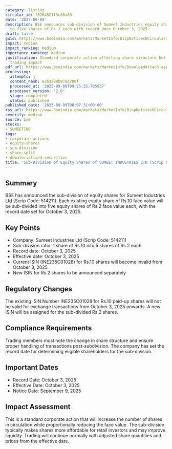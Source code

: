```yaml
---
category: listing
circular_id: f0264821f5c88a89
date: '2025-09-09'
description: BSE announces sub-division of Sumeet Industries equity shares from Rs.10
  to five shares of Rs.2 each with record date October 3, 2025.
draft: false
guid: https://www.bseindia.com/markets/MarketInfo/DispNoticesNCirculars.aspx?Noticeid={37316F28-5223-4C1E-963D-5BFD263079FE}&noticeno=20250909-10&dt=09/09/2025&icount=10&totcount=24&flag=0
impact: medium
impact_ranking: medium
importance_ranking: medium
justification: Standard corporate action affecting share structure but no immediate
  trading impact
pdf_url: https://www.bseindia.com/markets/MarketInfo/DownloadAttach.aspx?id=20250909-10&attachedId=
processing:
  attempts: 1
  content_hash: e3b3390b87ad780f
  processed_at: '2025-09-09T09:25:35.705937'
  processor_version: '2.0'
  stage: completed
  status: published
published_date: '2025-09-09T08:07:31+00:00'
rss_url: https://www.bseindia.com/markets/MarketInfo/DispNoticesNCirculars.aspx?Noticeid={37316F28-5223-4C1E-963D-5BFD263079FE}&noticeno=20250909-10&dt=09/09/2025&icount=10&totcount=24&flag=0
severity: medium
source: bse
stocks:
- SUMEETIND
tags:
- corporate-actions
- equity-shares
- sub-division
- share-split
- dematerialised-securities
title: 'Sub-Division of Equity Shares of SUMEET INDUSTRIES LTD (Scrip Code: 514211)'
---
```


## Summary

BSE has announced the sub-division of equity shares for Sumeet Industries Ltd (Scrip Code: 514211). Each existing equity share of Rs.10 face value will be sub-divided into five equity shares of Rs.2 face value each, with the record date set for October 3, 2025.

## Key Points

- Company: Sumeet Industries Ltd (Scrip Code: 514211)
- Sub-division ratio: 1 share of Rs.10 into 5 shares of Rs.2 each
- Record date: October 3, 2025
- Effective date: October 3, 2025
- Current ISIN (INE235C01028) for Rs.10 shares will become invalid from October 3, 2025
- New ISIN for Rs.2 shares to be announced separately

## Regulatory Changes

The existing ISIN Number INE235C01028 for Rs.10 paid-up shares will not be valid for exchange transactions from October 3, 2025 onwards. A new ISIN will be assigned for the sub-divided Rs.2 shares.

## Compliance Requirements

Trading members must note the change in share structure and ensure proper handling of transactions post-subdivision. The company has set the record date for determining eligible shareholders for the sub-division.

## Important Dates

- Record Date: October 3, 2025
- Effective Date: October 3, 2025
- Notice Date: September 9, 2025

## Impact Assessment

This is a standard corporate action that will increase the number of shares in circulation while proportionally reducing the face value. The sub-division typically makes shares more affordable for retail investors and may improve liquidity. Trading will continue normally with adjusted share quantities and prices from the effective date.